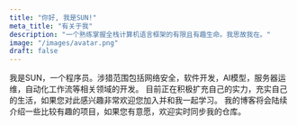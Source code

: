 ```yaml
---
title: "你好, 我是SUN!"
meta_title: "有关于我"
description: "一个熟练掌握全栈计算机语言框架的有限且有趣生命。我思故我在。"
image: "/images/avatar.png"
draft: false
---
```


我是SUN，一个程序员。涉猎范围包括网络安全，软件开发，AI模型，服务器运维，自动化工作流等相关领域的开发。
目前正在积极扩充自己的实力，充实自己的生活，如果您对此感兴趣非常欢迎您加入并和我一起学习。
我的博客将会陆续介绍一些比较有趣的项目，如果您有意愿，欢迎实时同步我的仓库。
